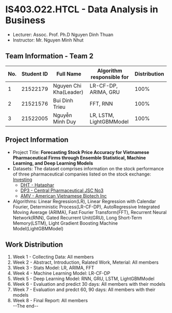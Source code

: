 # IS403.O22.HTCL - Data Analysis in Business

- Lecturer: Assoc. Prof. Ph.D Nguyen Dinh Thuan
- Instructor: Mr. Nguyen Minh Nhut

## Team Information - Team 2

| No. | Student ID | Full Name              | Algorithm responsible for | Distribution |
| --- | ---------- | ---------------------- | ------------------------- | ------------ |
| 1   | 21522179   | Nguyen Chi Kha(Leader) | LR-CF-DP, ARIMA, GRU      | 100%         |
| 2   | 21521576   | Bui Dinh Trieu         | FFT, RNN                  | 100%         |
| 3   | 21522005   | Nguyễn Minh Duy        | LR, LSTM, LightGBMModel   | 100%         |

## Project Information

- Project Title: **Forecasting Stock Price Accuracy for Vietnamese Pharmaceutical Firms through Ensemble Statistical, Machine Learning, and Deep Learning Models**
- Datasets: The dataset comprises information on the stock performance of three pharmaceutical companies listed on the stock exchange:
  [Investing](www.investing.com)
  - [DHT - Hataphar](investing.com/equities/hataphar)
  - [DP3 - Central Pharmaceutical JSC No3](investing.com/equities/central-pharmaceutical-jsc-no3)
  - [AMV - American Vietnamese Biotech Inc](investing.com/equities/amvibiotech)
- Algorithms: Linear Regression(LR), Linear Regression with Calendar Fourier, Deterministic Process(LR-CF-DP), AutoRegressive Integrated Moving Average (ARIMA), Fast Fourier Transform(FFT), Recurrent Neural Network(RNN), Gated Recurrent Unit(GRU), Long Short-Term Memory(LSTM), Light Gradient Boosting Machine Model(LightGBMModel)

## Work Distribution

1. Week 1 - Collecting Data: All members
2. Week 2 - Abstract, Introduction, Ralated Work, Meterial: All members
3. Week 3 - Stats Model: LR, ARIMA, FFT
4. Week 4 - Machine Learning Model: LR-CF-DP
5. Week 5 - Deep Learning Model: RNN, GRU, LSTM, LightGBMModel
6. Week 6 - Evaluation and predict 30 days: All members with their models
7. Week 7 - Evaluation and predct 60, 90 days: All members with their models
8. Week 8 - Final Report: All members <br>
   --The end--

